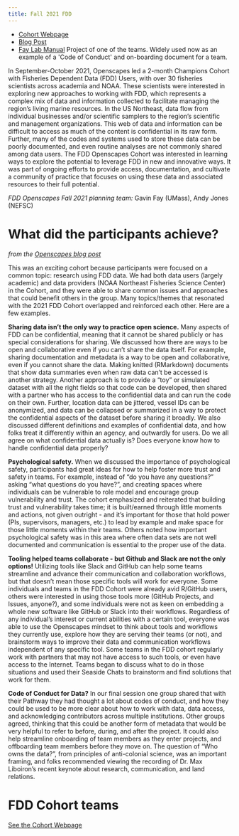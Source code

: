 ```yaml
---
title: Fall 2021 FDD
---
```


* [Cohort Webpage](https://openscapes.github.io/2021-fdd/)
* [Blog Post](https://www.openscapes.org/blog/2021/11/12/fdd-champions/)
* [Fay Lab Manual](https://thefaylab.github.io/lab-manual/) Project of one of the teams. Widely used now as an example of a 'Code of Conduct' and on-boarding document for a team.

In September-October 2021, Openscapes led a 2-month Champions Cohort with Fisheries Dependent Data (FDD) Users, with over 30 fisheries scientists across academia and NOAA. These scientists were interested in exploring new approaches to working with FDD, which represents a complex mix of data and information collected to facilitate managing the region’s living marine resources. In the US Northeast, data flow from individual businesses and/or scientific samplers to the region’s scientific and management organizations. This web of data and information can be difficult to access as much of the content is confidential in its raw form. Further, many of the codes and systems used to store these data can be poorly documented, and even routine analyses are not commonly shared among data users. The FDD Openscapes Cohort was interested in learning ways to explore the potential to leverage FDD in new and innovative ways. It was part of ongoing efforts to provide access, documentation, and cultivate a community of practice that focuses on using these data and associated resources to their full potential.

*FDD Openscapes Fall 2021 planning team:*  Gavin Fay (UMass), Andy Jones (NEFSC)



# What did the participants achieve?

*from the [Openscapes blog post](https://www.openscapes.org/blog/2021/11/12/fdd-champions/)*

This was an exciting cohort because participants were focused on a common topic: research using FDD data. We had both data users (largely academic) and data providers (NOAA Northeast Fisheries Science Center) in the Cohort, and they were able to share common issues and approaches that could benefit others in the group. Many topics/themes that resonated with the 2021 FDD Cohort overlapped and reinforced each other. Here are a few examples.

**Sharing data isn’t the only way to practice open science.** Many aspects of FDD can be confidential, meaning that it cannot be shared publicly or has special considerations for sharing. We discussed how there are ways to be open and collaborative even if you can’t share the data itself. For example, sharing documentation and metadata is a way to be open and collaborative, even if you cannot share the data. Making knitted (RMarkdown) documents that show data summaries even when raw data can’t be accessed is another strategy. Another approach is to provide a “toy” or simulated dataset with all the right fields so that code can be developed, then shared with a partner who has access to the confidential data and can run the code on their own. Further, location data can be jittered, vessel IDs can be anonymized, and data can be collapsed or summarized in a way to protect the confidential aspects of the dataset before sharing it broadly. We also discussed different definitions and examples of confidential data, and how folks treat it differently within an agency, and outwardly for users. Do we all agree on what confidential data actually is? Does everyone know how to handle confidential data properly?

**Psychological safety.** When we discussed the importance of psychological safety, participants had great ideas for how to help foster more trust and safety in teams. For example, instead of “do you have any questions?” asking “what questions do you have?”, and creating spaces where individuals can be vulnerable to role model and encourage group vulnerability and trust. The cohort emphasized and reiterated that building trust and vulnerability takes time; it is built/earned through little moments and actions, not given outright - and it’s important for those that hold power (PIs, supervisors, managers, etc.) to lead by example and make space for those little moments within their teams. Others noted how important psychological safety was in this area where often data sets are not well documented and communication is essential to the proper use of the data.

**Tooling helped teams collaborate - but Github and Slack are not the only options!** Utilizing tools like Slack and GitHub can help some teams streamline and advance their communication and collaboration workflows, but that doesn’t mean those specific tools will work for everyone. Some individuals and teams in the FDD Cohort were already avid R/GitHub users, others were interested in using those tools more (GitHub Projects, and Issues, anyone?), and some individuals were not as keen on embedding a whole new software like GitHub or Slack into their workflows. Regardless of any individual’s interest or current abilities with a certain tool, everyone was able to use the Openscapes mindset to think about tools and workflows they currently use, explore how they are serving their teams (or not), and brainstorm ways to improve their data and communication workflows independent of any specific tool. Some teams in the FDD cohort regularly work with partners that may not have access to such tools, or even have access to the Internet. Teams began to discuss what to do in those situations and used their Seaside Chats to brainstorm and find solutions that work for them.

**Code of Conduct for Data?** In our final session one group shared that with their Pathway they had thought a lot about codes of conduct, and how they could be used to be more clear about how to work with data, data access, and acknowledging contributors across multiple institutions. Other groups agreed, thinking that this could be another form of metadata that would be very helpful to refer to before, during, and after the project. It could also help streamline onboarding of team members as they enter projects, and offboarding team members before they move on. The question of “Who owns the data?”, from principles of anti-colonial science, was an important framing, and folks recommended viewing the recording of Dr. Max Liboiron’s recent keynote about research, communication, and land relations.


# FDD Cohort teams

[See the Cohort Webpage](https://openscapes.github.io/2021-fdd/#participating-teams)